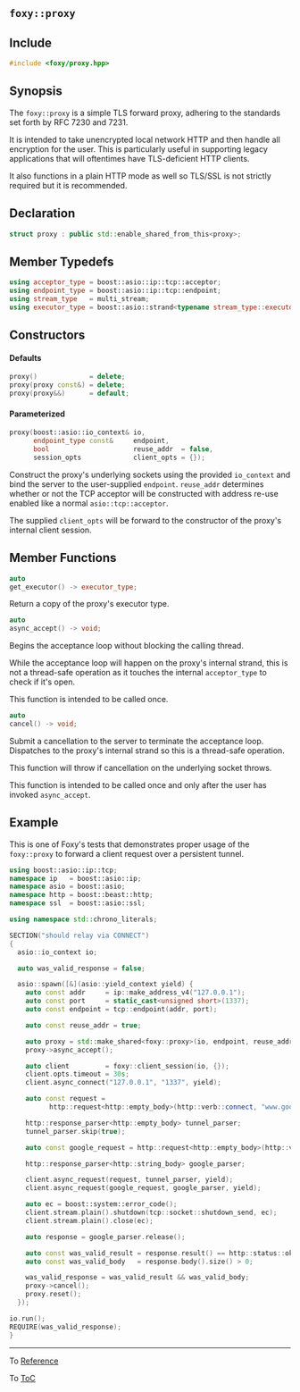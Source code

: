 ## `foxy::proxy`

## Include

```c++
#include <foxy/proxy.hpp>
```

## Synopsis

The `foxy::proxy` is a simple TLS forward proxy, adhering to the standards set forth by RFC 7230 and
7231.

It is intended to take unencrypted local network HTTP and then handle all encryption for the user.
This is particularly useful in supporting legacy applications that will oftentimes have
TLS-deficient HTTP clients.

It also functions in a plain HTTP mode as well so TLS/SSL is not strictly required but it is
recommended.

## Declaration

```c++
struct proxy : public std::enable_shared_from_this<proxy>;
```

## Member Typedefs

```c++
using acceptor_type = boost::asio::ip::tcp::acceptor;
using endpoint_type = boost::asio::ip::tcp::endpoint;
using stream_type   = multi_stream;
using executor_type = boost::asio::strand<typename stream_type::executor_type>;
```

## Constructors

#### Defaults

```c++
proxy()             = delete;
proxy(proxy const&) = delete;
proxy(proxy&&)      = default;
```

#### Parameterized

```c++
proxy(boost::asio::io_context& io,
      endpoint_type const&     endpoint,
      bool                     reuse_addr  = false,
      session_opts             client_opts = {});
```

Construct the proxy's underlying sockets using the provided `io_context` and bind the server to the
user-supplied `endpoint`. `reuse_addr` determines whether or not the TCP acceptor will be
constructed with address re-use enabled like a normal `asio::tcp::acceptor`.

The supplied `client_opts` will be forward to the constructor of the proxy's internal client
session.

## Member Functions

```c++
auto
get_executor() -> executor_type;
```

Return a copy of the proxy's executor type.

```c++
auto
async_accept() -> void;
```

Begins the acceptance loop without blocking the calling thread.

While the acceptance loop will happen on the proxy's internal strand, this is not a thread-safe
operation as it touches the internal `acceptor_type` to check if it's open.

This function is intended to be called once.

```c++
auto
cancel() -> void;
```

Submit a cancellation to the server to terminate the acceptance loop. Dispatches to the proxy's
internal strand so this is a thread-safe operation.

This function will throw if cancellation on the underlying socket throws.

This function is intended to be called once and only after the user has invoked `async_accept`.

## Example

This is one of Foxy's tests that demonstrates proper usage of the `foxy::proxy` to forward a client
request over a persistent tunnel.

```c++
using boost::asio::ip::tcp;
namespace ip   = boost::asio::ip;
namespace asio = boost::asio;
namespace http = boost::beast::http;
namespace ssl  = boost::asio::ssl;

using namespace std::chrono_literals;

SECTION("should relay via CONNECT")
{
  asio::io_context io;

  auto was_valid_response = false;

  asio::spawn([&](asio::yield_context yield) {
    auto const addr     = ip::make_address_v4("127.0.0.1");
    auto const port     = static_cast<unsigned short>(1337);
    auto const endpoint = tcp::endpoint(addr, port);

    auto const reuse_addr = true;

    auto proxy = std::make_shared<foxy::proxy>(io, endpoint, reuse_addr);
    proxy->async_accept();

    auto client         = foxy::client_session(io, {});
    client.opts.timeout = 30s;
    client.async_connect("127.0.0.1", "1337", yield);

    auto const request =
          http::request<http::empty_body>(http::verb::connect, "www.google.com:80", 11);

    http::response_parser<http::empty_body> tunnel_parser;
    tunnel_parser.skip(true);

    auto const google_request = http::request<http::empty_body>(http::verb::get, "/", 11);

    http::response_parser<http::string_body> google_parser;

    client.async_request(request, tunnel_parser, yield);
    client.async_request(google_request, google_parser, yield);

    auto ec = boost::system::error_code();
    client.stream.plain().shutdown(tcp::socket::shutdown_send, ec);
    client.stream.plain().close(ec);

    auto response = google_parser.release();

    auto const was_valid_result = response.result() == http::status::ok;
    auto const was_valid_body   = response.body().size() > 0;

    was_valid_response = was_valid_result && was_valid_body;
    proxy->cancel();
    proxy.reset();
  });

io.run();
REQUIRE(was_valid_response);
}
```

---

To [Reference](../reference.md#Reference)

To [ToC](../index.md#Table-of-Contents)
